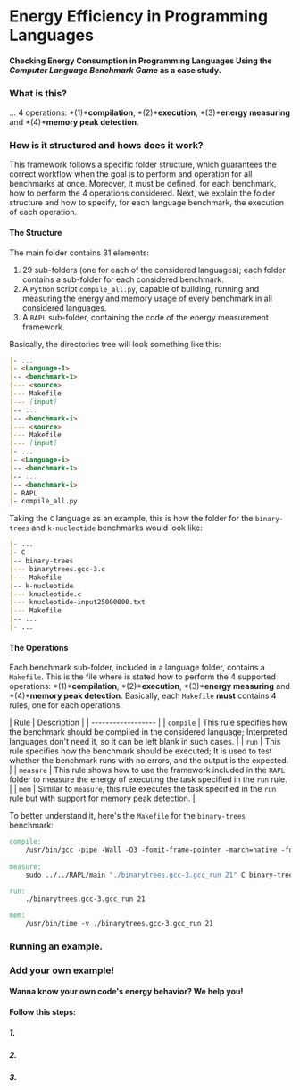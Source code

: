 # Energy Efficiency in Programming Languages
#### Checking Energy Consumption in Programming Languages Using the _Computer Language Benchmark Game_ as a case study.

### What is this?

... 4 operations: *(1)***compilation**, *(2)***execution**, *(3)***energy measuring** and *(4)***memory peak detection**.

### How is it structured and hows does it work?

This framework follows a specific folder structure, which guarantees the correct workflow when the goal is to perform and operation for all benchmarks at once.
Moreover, it must be defined, for each benchmark, how to perform the 4 operations considered.
Next, we explain the folder structure and how to specify, for each language benchmark, the execution of each operation.

#### The Structure
The main folder contains 31 elements: 
1. 29 sub-folders (one for each of the considered languages); each folder contains a sub-folder for each considered benchmark.
2. A `Python` script `compile_all.py`, capable of building, running and measuring the energy and memory usage of every benchmark in all considered languages.
2. A `RAPL` sub-folder, containing the code of the energy measurement framework.

Basically, the directories tree will look something like this:

```Markdown
|- ...
|- <Language-1>
|-- <benchmark-1>
|--- <source>
|--- Makefile
|--- [input]
|-- ...
|-- <benchmark-i>
|--- <source>
|--- Makefile
|--- [input]
|- ...
|- <Language-i>
|-- <benchmark-1>
|-- ...
|-- <benchmark-i>
|- RAPL
|- compile_all.py

```

Taking the `C` language as an example, this is how the folder for the `binary-trees` and `k-nucleotide` benchmarks would look like:

```Markdown
|- ...
|- C
|-- binary-trees
|--- binarytrees.gcc-3.c
|--- Makefile
|-- k-nucleotide
|--- knucleotide.c
|--- knucleotide-input25000000.txt
|--- Makefile
|-- ...
|- ...

```

#### The Operations

Each benchmark sub-folder, included in a language folder, contains a `Makefile`.
This is the file where is stated how to perform the 4 supported operations: *(1)***compilation**, *(2)***execution**, *(3)***energy measuring** and *(4)***memory peak detection**.
Basically, each `Makefile` **must** contains 4 rules, one for each operations:

| Rule | Description |
| ------------------ |
| `compile` | This rule specifies how the benchmark should be compiled in the considered language; Interpreted languages don't need it, so it can be left blank in such cases. |
| `run` | This rule specifies how the benchmark should be executed; It is used to test whether the benchmark runs with no errors, and the output is the expected. |
| `measure` | This rule shows how to use the framework included in the `RAPL` folder to measure the energy of executing the task specified in the `run` rule. |
| `mem` | Similar to `measure`, this rule executes the task specified in the `run` rule but with support for memory peak detection. |

To better understand it, here's the `Makefile` for the `binary-trees` benchmark:

```Makefile
compile:
	/usr/bin/gcc -pipe -Wall -O3 -fomit-frame-pointer -march=native -fopenmp -D_FILE_OFFSET_BITS=64 -I/usr/include/apr-1.0 binarytrees.gcc-3.c -o binarytrees.gcc-3.gcc_run -lapr-1 -lgomp -lm
	
measure:
	sudo ../../RAPL/main "./binarytrees.gcc-3.gcc_run 21" C binary-trees

run:
	./binarytrees.gcc-3.gcc_run 21

mem:
	/usr/bin/time -v ./binarytrees.gcc-3.gcc_run 21

```

### Running an example.


### Add your own example!
#### Wanna know your own code's energy behavior? We help you!
#### Follow this steps:

##### 1. 

##### 2. 

##### 3. 
